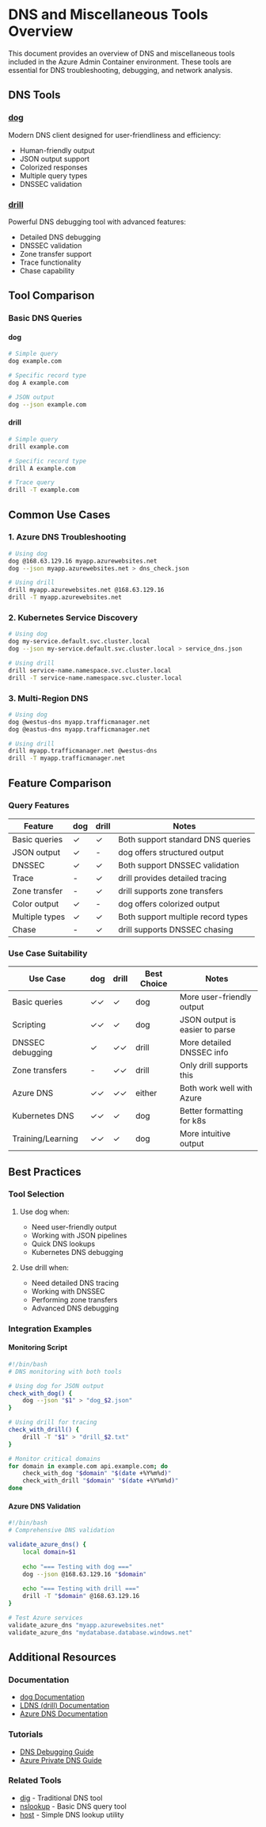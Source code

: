 # DNS and Miscellaneous Tools Overview

This document provides an overview of DNS and miscellaneous tools included in the Azure Admin Container environment. These tools are essential for DNS troubleshooting, debugging, and network analysis.

## DNS Tools

### [dog](dns/dog.md)
Modern DNS client designed for user-friendliness and efficiency:
- Human-friendly output
- JSON output support
- Colorized responses
- Multiple query types
- DNSSEC validation

### [drill](dns/drill.md)
Powerful DNS debugging tool with advanced features:
- Detailed DNS debugging
- DNSSEC validation
- Zone transfer support
- Trace functionality
- Chase capability

## Tool Comparison

### Basic DNS Queries

#### dog
```bash
# Simple query
dog example.com

# Specific record type
dog A example.com

# JSON output
dog --json example.com
```

#### drill
```bash
# Simple query
drill example.com

# Specific record type
drill A example.com

# Trace query
drill -T example.com
```

## Common Use Cases

### 1. Azure DNS Troubleshooting

```bash
# Using dog
dog @168.63.129.16 myapp.azurewebsites.net
dog --json myapp.azurewebsites.net > dns_check.json

# Using drill
drill myapp.azurewebsites.net @168.63.129.16
drill -T myapp.azurewebsites.net
```

### 2. Kubernetes Service Discovery

```bash
# Using dog
dog my-service.default.svc.cluster.local
dog --json my-service.default.svc.cluster.local > service_dns.json

# Using drill
drill service-name.namespace.svc.cluster.local
drill -T service-name.namespace.svc.cluster.local
```

### 3. Multi-Region DNS

```bash
# Using dog
dog @westus-dns myapp.trafficmanager.net
dog @eastus-dns myapp.trafficmanager.net

# Using drill
drill myapp.trafficmanager.net @westus-dns
drill -T myapp.trafficmanager.net
```

## Feature Comparison

### Query Features

| Feature          | dog    | drill  | Notes                               |
|-----------------|--------|---------|-------------------------------------|
| Basic queries   | ✓      | ✓      | Both support standard DNS queries   |
| JSON output     | ✓      | -      | dog offers structured output        |
| DNSSEC         | ✓      | ✓      | Both support DNSSEC validation      |
| Trace          | -      | ✓      | drill provides detailed tracing     |
| Zone transfer  | -      | ✓      | drill supports zone transfers       |
| Color output   | ✓      | -      | dog offers colorized output         |
| Multiple types | ✓      | ✓      | Both support multiple record types  |
| Chase          | -      | ✓      | drill supports DNSSEC chasing       |

### Use Case Suitability

| Use Case             | dog  | drill | Best Choice | Notes                           |
|---------------------|------|-------|-------------|----------------------------------|
| Basic queries       | ✓✓   | ✓     | dog         | More user-friendly output       |
| Scripting          | ✓✓   | ✓     | dog         | JSON output is easier to parse  |
| DNSSEC debugging    | ✓    | ✓✓    | drill       | More detailed DNSSEC info      |
| Zone transfers      | -    | ✓✓    | drill       | Only drill supports this       |
| Azure DNS          | ✓✓   | ✓✓    | either      | Both work well with Azure      |
| Kubernetes DNS     | ✓✓   | ✓     | dog         | Better formatting for k8s      |
| Training/Learning  | ✓✓   | ✓     | dog         | More intuitive output          |

## Best Practices

### Tool Selection

1. Use dog when:
   - Need user-friendly output
   - Working with JSON pipelines
   - Quick DNS lookups
   - Kubernetes DNS debugging

2. Use drill when:
   - Need detailed DNS tracing
   - Working with DNSSEC
   - Performing zone transfers
   - Advanced DNS debugging

### Integration Examples

#### Monitoring Script
```bash
#!/bin/bash
# DNS monitoring with both tools

# Using dog for JSON output
check_with_dog() {
    dog --json "$1" > "dog_$2.json"
}

# Using drill for tracing
check_with_drill() {
    drill -T "$1" > "drill_$2.txt"
}

# Monitor critical domains
for domain in example.com api.example.com; do
    check_with_dog "$domain" "$(date +%Y%m%d)"
    check_with_drill "$domain" "$(date +%Y%m%d)"
done
```

#### Azure DNS Validation
```bash
#!/bin/bash
# Comprehensive DNS validation

validate_azure_dns() {
    local domain=$1
    
    echo "=== Testing with dog ==="
    dog --json @168.63.129.16 "$domain"
    
    echo "=== Testing with drill ==="
    drill -T "$domain" @168.63.129.16
}

# Test Azure services
validate_azure_dns "myapp.azurewebsites.net"
validate_azure_dns "mydatabase.database.windows.net"
```

## Additional Resources

### Documentation
- [dog Documentation](https://github.com/ogham/dog)
- [LDNS (drill) Documentation](https://www.nlnetlabs.nl/documentation/ldns/)
- [Azure DNS Documentation](https://docs.microsoft.com/en-us/azure/dns/)

### Tutorials
- [DNS Debugging Guide](https://kubernetes.io/docs/tasks/administer-cluster/dns-debugging-resolution/)
- [Azure Private DNS Guide](https://docs.microsoft.com/en-us/azure/private-link/private-endpoint-dns)

### Related Tools
- [dig](https://linux.die.net/man/1/dig) - Traditional DNS tool
- [nslookup](https://linux.die.net/man/1/nslookup) - Basic DNS query tool
- [host](https://linux.die.net/man/1/host) - Simple DNS lookup utility
